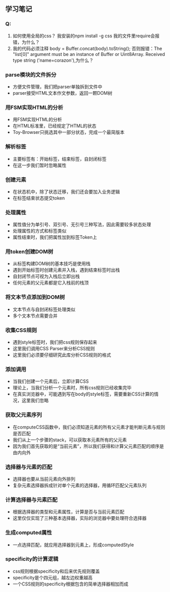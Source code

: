## 学习笔记 ##

### Q: ###
1. 如何使用全局的css？ 我安装的npm install -g css 我的文件里require会报错，为什么？
2. 我的代码必须注释 body = Buffer.concat(body).toString(); 否则报错：The "list[0]" argument must be an instance of Buffer or Uint8Array. Received type string ('name=corazon'),为什么？

### parse模块的文件拆分 ### 
* 方便文件管理，我们把parser单独拆到文件中
* parser接受HTML文本作文参数，返回一颗DOM树

### 用FSM实现HTML的分析 ###
* 用FSM实现HTML的分析
* 在HTML标准里，已经规定了HTML的状态
* Toy-Browser只挑选其中一部分状态，完成一个最简版本

### 解析标签 ###
* 主要标签有：开始标签，结束标签，自封闭标签
* 在这一步我们暂时忽略属性

### 创建元素 ###
* 在状态机中，除了状态迁移，我们还会要加入业务逻辑
* 在标签结束状态提交token

### 处理属性 ###
* 属性值分为单引号、双引号、无引号三种写法，因此需要较多状态处理
* 处理属性的方式和标签类似
* 属性结束时，我们把属性加到标签Token上

### 用token创建DOM树 ### 
* 从标签构建DOM树的基本技巧是使用栈
* 遇到开始标签时创建元素并入栈，遇到结束标签时出栈
* 自封闭节点可视为入栈后立即出栈
* 任何元素的父元素都是它入栈前的栈顶

### 将文本节点添加到DOM树 ###
* 文本节点与自封闭标签处理类似
* 多个文本节点需要合并

### 收集CSS规则 ###
* 遇到style标签时，我们把css规则保存起来
* 这里我们调用CSS Parser来分析CSS规则
* 这里我们必须要仔细研究此库分析CSS规则的格式

### 添加调用 ### 
* 当我们创建一个元素后，立即计算CSS
* 理论上，当我们分析一个元素时，所有css规则已经收集完毕
* 在真实浏览器中，可能遇到写在body的style标签，需要重新CSS计算的情况，这里我们忽略

### 获取父元素序列 ###
* 在computeCSS函数中，我们必须知道元素的所有父元素才能判断元素与规则是否匹配
* 我们从上一个步骤的stack，可以获取本元素所有的父元素
* 因为我们首先获取的是“当前元素”，所以我们获得和计算父元素匹配的顺序是由内向外

### 选择器与元素的匹配 ###
* 选择器也要从当前元素向外排列
* 复杂元素选择器拆成针对单个元素的选择器，用循环匹配父元素队列

### 计算选择器与元素匹配 ### 
* 根据选择器的类型和元素属性，计算是否与当前元素匹配
* 这里仅仅实现了三种基本选择器，实际的浏览器中要处理符合选择器

### 生成computed属性 ###
* 一点选择匹配，就应用选择器到元素上，形成computedStyle

### specificity的计算逻辑 ###
* css规则根据specificity和后来优先规则覆盖
* specificity是个四元组，越左边权重越高
* 一个CSS规则的specificity根据包含的简单选择器相加而成